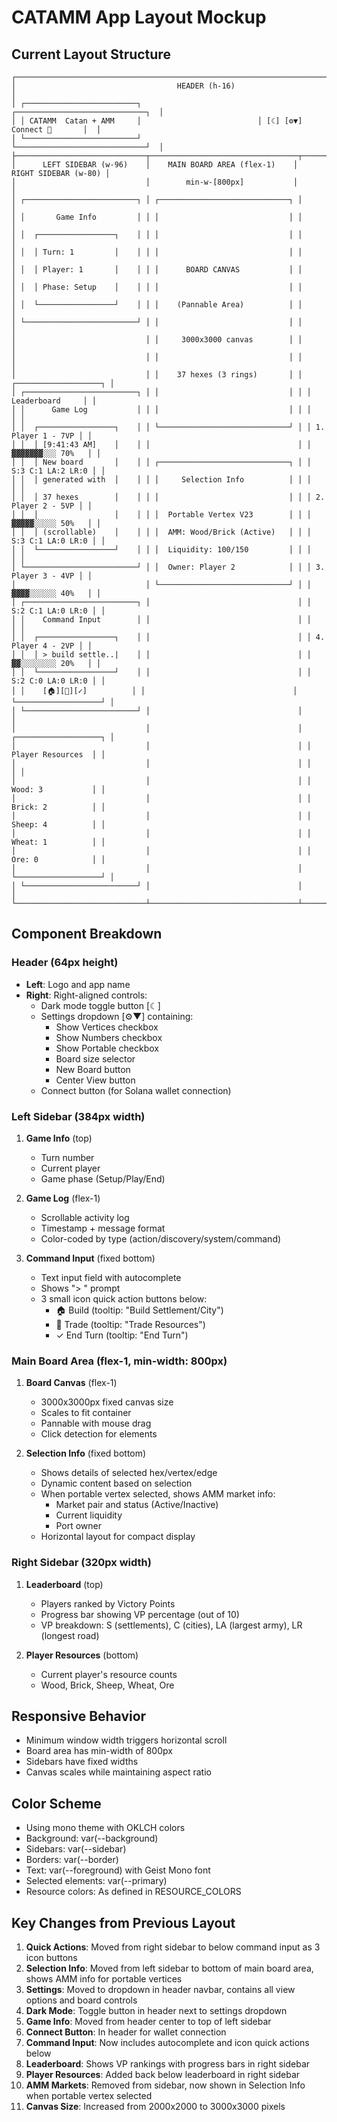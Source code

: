 # CATAMM App Layout Mockup

## Current Layout Structure

```
┌────────────────────────────────────────────────────────────────────────────────────────┐
│                                    HEADER (h-16)                                       │
│ ┌─────────────────────────┐                          ┌─────────────────────────────┐  │
│ │ CATAMM  Catan + AMM     │                          │ [☾] [⚙▼] Connect 🔗       │  │
│ └─────────────────────────┘                          └─────────────────────────────┘  │
├─────────────────────────────┬─────────────────────────────────┬───────────────────────┤
│      LEFT SIDEBAR (w-96)    │    MAIN BOARD AREA (flex-1)    │  RIGHT SIDEBAR (w-80) │
│                             │        min-w-[800px]           │                       │
│ ┌─────────────────────────┐ │ ┌─────────────────────────────┐ │                       │
│ │       Game Info         │ │ │                             │ │                       │
│ │  ┌─────────────────┐    │ │ │                             │ │                       │
│ │  │ Turn: 1         │    │ │ │                             │ │                       │
│ │  │ Player: 1       │    │ │ │      BOARD CANVAS           │ │                       │
│ │  │ Phase: Setup    │    │ │ │                             │ │                       │
│ │  └─────────────────┘    │ │ │    (Pannable Area)          │ │                       │
│ └─────────────────────────┘ │ │                             │ │                       │
│                             │ │     3000x3000 canvas        │ │                       │
│                             │ │                             │ │                       │
│                             │ │    37 hexes (3 rings)       │ │ ┌───────────────────┐ │
│ ┌─────────────────────────┐ │ │                             │ │ │   Leaderboard     │ │
│ │      Game Log           │ │ │                             │ │ │                   │ │
│ │  ┌─────────────────┐    │ │ └─────────────────────────────┘ │ │ 1. Player 1 - 7VP │ │
│ │  │ [9:41:43 AM]    │    │ │                                 │ │ ▓▓▓▓▓▓▓░░░ 70%   │ │
│ │  │ New board       │    │ │ ┌─────────────────────────────┐ │ │ S:3 C:1 LA:2 LR:0 │ │
│ │  │ generated with  │    │ │ │     Selection Info          │ │ │                   │ │
│ │  │ 37 hexes        │    │ │ │                             │ │ │ 2. Player 2 - 5VP │ │
│ │  │                 │    │ │ │  Portable Vertex V23        │ │ │ ▓▓▓▓▓░░░░░ 50%   │ │
│ │  │ (scrollable)    │    │ │ │  AMM: Wood/Brick (Active)   │ │ │ S:3 C:1 LA:0 LR:0 │ │
│ │  └─────────────────┘    │ │ │  Liquidity: 100/150         │ │ │                   │ │
│ └─────────────────────────┘ │ │  Owner: Player 2            │ │ │ 3. Player 3 - 4VP │ │
│                             │ └─────────────────────────────┘ │ │ ▓▓▓▓░░░░░░ 40%   │ │
│ ┌─────────────────────────┐ │                                 │ │ S:2 C:1 LA:0 LR:0 │ │
│ │    Command Input        │ │                                 │ │                   │ │
│ │  ┌─────────────────┐    │ │                                 │ │ 4. Player 4 - 2VP │ │
│ │  │ > build settle..|    │ │                                 │ │ ▓▓░░░░░░░░ 20%   │ │
│ │  └─────────────────┘    │ │                                 │ │ S:2 C:0 LA:0 LR:0 │ │
│ │    [🏠][💱][✓]          │ │                                 │ └───────────────────┘ │
│ └─────────────────────────┘ │                                 │                       │
│                             │                                 │ ┌───────────────────┐ │
│                             │                                 │ │ Player Resources  │ │
│                             │                                 │ │                   │ │
│                             │                                 │ │ Wood: 3           │ │
│                             │                                 │ │ Brick: 2          │ │
│                             │                                 │ │ Sheep: 4          │ │
│                             │                                 │ │ Wheat: 1          │ │
│                             │                                 │ │ Ore: 0            │ │
│                             │                                 │ └───────────────────┘ │
│ └─────────────────────────┘ │                                 │                       │
└─────────────────────────────┴─────────────────────────────────┴───────────────────────┘
```

## Component Breakdown

### Header (64px height)
- **Left**: Logo and app name
- **Right**: Right-aligned controls:
  - Dark mode toggle button [☾]
  - Settings dropdown [⚙▼] containing:
    - Show Vertices checkbox
    - Show Numbers checkbox
    - Show Portable checkbox
    - Board size selector
    - New Board button
    - Center View button
  - Connect button (for Solana wallet connection)

### Left Sidebar (384px width)
1. **Game Info** (top)
   - Turn number
   - Current player
   - Game phase (Setup/Play/End)

2. **Game Log** (flex-1)
   - Scrollable activity log
   - Timestamp + message format
   - Color-coded by type (action/discovery/system/command)

3. **Command Input** (fixed bottom)
   - Text input field with autocomplete
   - Shows "> " prompt
   - 3 small icon quick action buttons below:
     - 🏠 Build (tooltip: "Build Settlement/City")
     - 💱 Trade (tooltip: "Trade Resources")
     - ✓ End Turn (tooltip: "End Turn")

### Main Board Area (flex-1, min-width: 800px)
1. **Board Canvas** (flex-1)
   - 3000x3000px fixed canvas size
   - Scales to fit container
   - Pannable with mouse drag
   - Click detection for elements

2. **Selection Info** (fixed bottom)
   - Shows details of selected hex/vertex/edge
   - Dynamic content based on selection
   - When portable vertex selected, shows AMM market info:
     - Market pair and status (Active/Inactive)
     - Current liquidity
     - Port owner
   - Horizontal layout for compact display

### Right Sidebar (320px width)
1. **Leaderboard** (top)
   - Players ranked by Victory Points
   - Progress bar showing VP percentage (out of 10)
   - VP breakdown: S (settlements), C (cities), LA (largest army), LR (longest road)

2. **Player Resources** (bottom)
   - Current player's resource counts
   - Wood, Brick, Sheep, Wheat, Ore

## Responsive Behavior
- Minimum window width triggers horizontal scroll
- Board area has min-width of 800px
- Sidebars have fixed widths
- Canvas scales while maintaining aspect ratio

## Color Scheme
- Using mono theme with OKLCH colors
- Background: var(--background)
- Sidebars: var(--sidebar)
- Borders: var(--border)
- Text: var(--foreground) with Geist Mono font
- Selected elements: var(--primary)
- Resource colors: As defined in RESOURCE_COLORS

## Key Changes from Previous Layout
1. **Quick Actions**: Moved from right sidebar to below command input as 3 icon buttons
2. **Selection Info**: Moved from left sidebar to bottom of main board area, shows AMM info for portable vertices
3. **Settings**: Moved to dropdown in header navbar, contains all view options and board controls
4. **Dark Mode**: Toggle button in header next to settings dropdown
5. **Game Info**: Moved from header center to top of left sidebar
6. **Connect Button**: In header for wallet connection
7. **Command Input**: Now includes autocomplete and icon quick actions below
8. **Leaderboard**: Shows VP rankings with progress bars in right sidebar
9. **Player Resources**: Added back below leaderboard in right sidebar
10. **AMM Markets**: Removed from sidebar, now shown in Selection Info when portable vertex selected
11. **Canvas Size**: Increased from 2000x2000 to 3000x3000 pixels